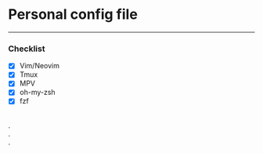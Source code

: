 # Personal config file
---
### Checklist
- [x] Vim/Neovim
- [x] Tmux
- [x] MPV
- [x] oh-my-zsh
- [x] fzf
</br>
.
</br>
.
</br>
.
